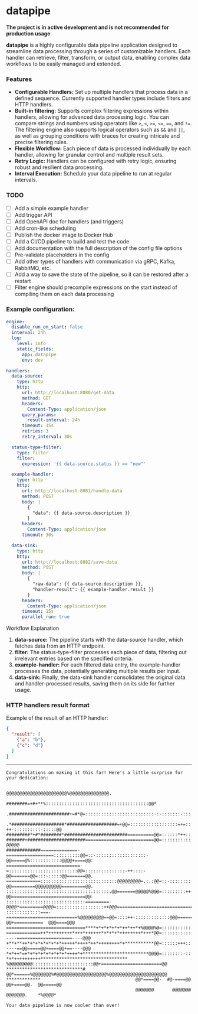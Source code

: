 # datapipe

**The project is in active development and is not recommended for production usage**

**datapipe** is a highly configurable data pipeline application designed to streamline data processing through a series of customizable handlers. Each handler can retrieve, filter, transform, or output data, enabling complex data workflows to be easily managed and extended.

### Features

 - **Configurable Handlers:** Set up multiple handlers that process data in a defined sequence. Currently supported handler types include filters and HTTP handlers.
 - **Built-in filtering:** Supports complex filtering expressions within handlers, allowing for advanced data processing logic. You can compare strings and numbers using operators like `>`, `<`, `>=`, `<=`, `==`, and `!=`. The filtering engine also supports logical operators such as `&&` and `||`, as well as grouping conditions with braces for creating intricate and precise filtering rules.
 - **Flexible Workflow:** Each piece of data is processed individually by each handler, allowing for granular control and multiple result sets.
 - **Retry Logic:** Handlers can be configured with retry logic, ensuring robust and resilient data processing.
 - **Interval Execution:** Schedule your data pipeline to run at regular intervals.

### TODO
- [ ] Add a simple example handler
- [ ] Add trigger API
- [ ] Add OpenAPI doc for handlers (and triggers)
- [ ] Add cron-like scheduling
- [ ] Publish the docker image to Docker Hub
- [ ] Add a CI/CD pipeline to build and test the code
- [ ] Add documentation with the full description of the config file options
- [ ] Pre-validate placeholders in the config
- [ ] Add other types of handlers with communication via gRPC, Kafka, RabbitMQ, etc.
- [ ] Add a way to save the state of the pipeline, so it can be restored after a restart
- [ ] Filter engine should precompile expressions on the start instead of compiling them on each data processing

### Example configuration:

```yaml
engine:
  disable_run_on_start: false
  interval: 24h
  log:
    level: info
    static_fields:
      app: datapipe
      env: dev

handlers:
  data-source:
    type: http
    http:
      url: http://localhost:8080/get-data
      method: GET
      headers:
        Content-Type: application/json
      query_params:
        result-interval: 24h
      timeout: 15s
      retries: 3
      retry_interval: 30s

  status-type-filter:
    type: filter
    filter:
      expression: '{{ data-source.status }} == "new"'

  example-handler:
    type: http
    http:
      url: http://localhost:8081/handle-data
      method: POST
      body: |
        {
          "data": {{ data-source.description }}
        }
      headers:
        Content-Type: application/json
      timeout: 30s

  data-sink:
    type: http
    http:
      url: http://localhost:8082/save-data
      method: POST
      body: |
        {
          "raw-data": {{ data-source.description }},
          "handler-result": {{ example-handler.result }}
        }
      headers:
        Content-Type: application/json
      timeout: 15s
      parallel_run: true
```

Workflow Explanation

 1. **data-source:** The pipeline starts with the data-source handler, which fetches data from an HTTP endpoint.
 2. **filter:** The status-type-filter processes each piece of data, filtering out irrelevant entries based on the specified criteria.
 3. **example-handler:** For each filtered data entry, the example-handler processes the data, potentially generating multiple results per input.
 4. **data-sink:** Finally, the data-sink handler consolidates the original data and handler-processed results, saving them on its side for further usage.

### HTTP handlers result format

Example of the result of an HTTP handler:


```json
{
  "result": [
    {"a": "b"},
    {"c": "d"}
  ]
}
```

---

```
Congratulations on making it this far! Here's a little surprise for your dedication:

                                                             @@@@@@@@@@@@@@@@@@@@@@@%@@@@@@@@@@@@@@@.                 
                                              ########=+#+**%:::::::::::::::::::::::::::::::::::::::@@*               
                             .#######################+=#*@=::::::::::::::::::::::::::-:-:::::::-:::::::@@             
            .*####################*###################=+@@=::::::::::::::::::=+=:::-++-::::::::::-:::::@@             
#########*+#*########*########################==========@@=::::::*++::::::::::::::::::::::::::-::::::::@@             
#######+######################==========================@@=:::::::::::::::::::::::::@@@@@::::+=+:::::::@@  @@@@@      
#############==============-==================::::::::::@@=::-:::::::::::::::::::-@@=====@%::::::::::::@@@@+====@@:   
============================-=::::::::::::::::::::::::::@@=:::::::::::::::-++::::-@@=======@@=:::-:::::@@=======@@.   
=============:::::::::::::::::::::::::::::@@@@@@@@@=.:.:@@=::-:::::::::::-:::::::-@@=========@@@@@@@@@@=========@@.   
::::::::::::::::::::::::::::::::.::::::.@@=======@@@@@%@@@=:::::::::++-::::::::::-@@============================@@:   
::::::::::::::::::::::::::::::=========-@@@@*=========@@@@=::::::::::::::::::++@@@================================@@@ 
:::::::::::::===-===========================%@@@@@@@@@==@@=::::++-:::::::::::::@@@=======  @@+===========  @@@====@@@ 
==============================****+*+*+*+*+*++*++*+%@@@@%@=::::::::::::::::::::@@@=======@@@@=======@@@==@@@@@====@@@ 
=============++*+++++++++*+++*++++++*+*+*+*++++++++*+++*@@=:::::::::::::+++::::@@@==-----=====================----@@@ 
+**+**++*+*+*+*+*+*+*+++++*++++*++*++++++++*+***********@@=::::::+++::::-:-::::@@@==-----==@@=====@@+====@@+==----@@@ 
*+*++*=+*+*+*+*+*+*+*+*++++*+*************************@@@@=::::::::-::::::::::::::@@=======@@@@@@@@@@@@@@@@+====@@:   
*+*++++++++++*********************************     %@@@@@@@@@:::::::::::::::::::::::@@+=======================@@      
*****************************#                   @@*======%@@@@@@@%#@@@@@@@@@@@@@@@@@@@%@@@@@@@@@@@@@@@@@@@@@@        
*************                                    @@*====@@-  #@-====@@              @@+====@@.  @@=====@@             
                                                 @@@@@@@       @@@@@@@                @@@@@@@.    *%@@@@*             

Your data pipeline is now cooler than ever!
```
